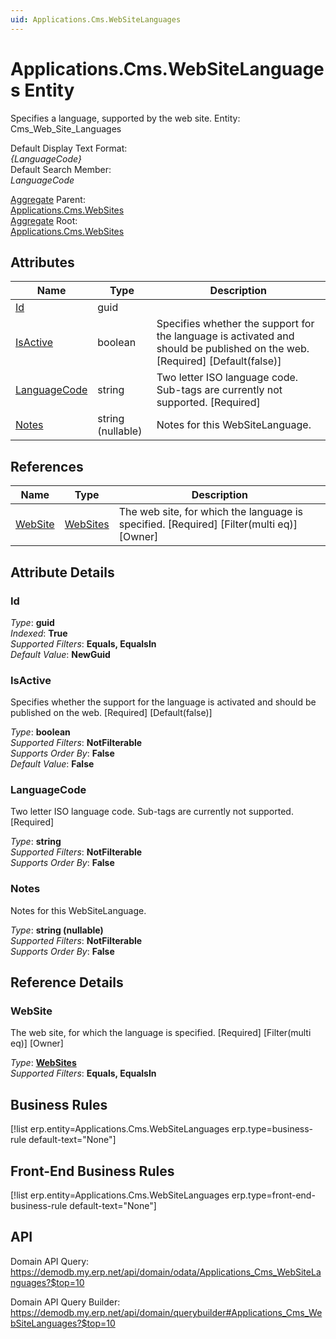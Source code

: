 ```yaml
---
uid: Applications.Cms.WebSiteLanguages
---
```

# Applications.Cms.WebSiteLanguages Entity

Specifies a language, supported by the web site. Entity: Cms_Web_Site_Languages

Default Display Text Format:  
_{LanguageCode}_  
Default Search Member:  
_LanguageCode_  

[Aggregate](xref:aggregates) Parent:  
[Applications.Cms.WebSites](Applications.Cms.WebSites.md)  
[Aggregate](xref:aggregates) Root:  
[Applications.Cms.WebSites](Applications.Cms.WebSites.md)  

## Attributes

| Name | Type | Description |
| ---- | ---- | --- |
| [Id](Applications.Cms.WebSiteLanguages.md#id) | guid |  
| [IsActive](Applications.Cms.WebSiteLanguages.md#isactive) | boolean | Specifies whether the support for the language is activated and should be published on the web. [Required] [Default(false)] 
| [LanguageCode](Applications.Cms.WebSiteLanguages.md#languagecode) | string | Two letter ISO language code. Sub-tags are currently not supported. [Required] 
| [Notes](Applications.Cms.WebSiteLanguages.md#notes) | string (nullable) | Notes for this WebSiteLanguage. 

## References

| Name | Type | Description |
| ---- | ---- | --- |
| [WebSite](Applications.Cms.WebSiteLanguages.md#website) | [WebSites](Applications.Cms.WebSites.md) | The web site, for which the language is specified. [Required] [Filter(multi eq)] [Owner] |


## Attribute Details

### Id

_Type_: **guid**  
_Indexed_: **True**  
_Supported Filters_: **Equals, EqualsIn**  
_Default Value_: **NewGuid**  

### IsActive

Specifies whether the support for the language is activated and should be published on the web. [Required] [Default(false)]

_Type_: **boolean**  
_Supported Filters_: **NotFilterable**  
_Supports Order By_: **False**  
_Default Value_: **False**  

### LanguageCode

Two letter ISO language code. Sub-tags are currently not supported. [Required]

_Type_: **string**  
_Supported Filters_: **NotFilterable**  
_Supports Order By_: **False**  

### Notes

Notes for this WebSiteLanguage.

_Type_: **string (nullable)**  
_Supported Filters_: **NotFilterable**  
_Supports Order By_: **False**  


## Reference Details

### WebSite

The web site, for which the language is specified. [Required] [Filter(multi eq)] [Owner]

_Type_: **[WebSites](Applications.Cms.WebSites.md)**  
_Supported Filters_: **Equals, EqualsIn**  



## Business Rules

[!list erp.entity=Applications.Cms.WebSiteLanguages erp.type=business-rule default-text="None"]

## Front-End Business Rules

[!list erp.entity=Applications.Cms.WebSiteLanguages erp.type=front-end-business-rule default-text="None"]

## API

Domain API Query:
<https://demodb.my.erp.net/api/domain/odata/Applications_Cms_WebSiteLanguages?$top=10>

Domain API Query Builder:
<https://demodb.my.erp.net/api/domain/querybuilder#Applications_Cms_WebSiteLanguages?$top=10>

